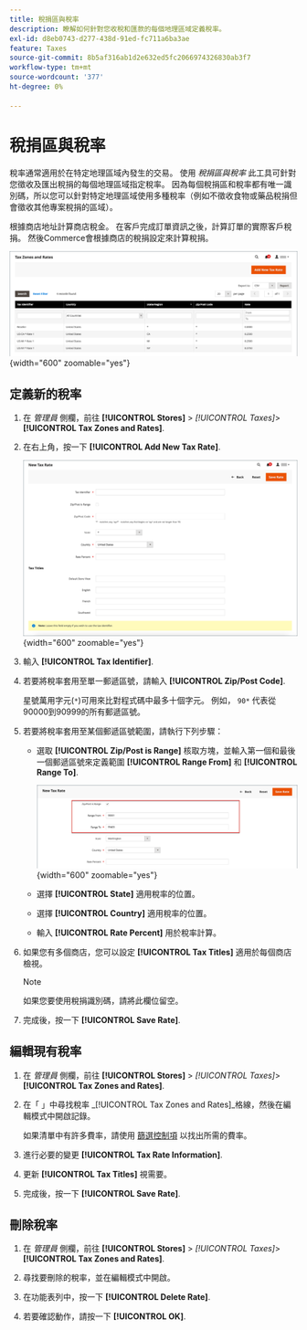 ```yaml
---
title: 稅捐區與稅率
description: 瞭解如何針對您收稅和匯款的每個地理區域定義稅率。
exl-id: d8eb0743-d277-438d-91ed-fc711a6ba3ae
feature: Taxes
source-git-commit: 8b5af316ab1d2e632ed5fc2066974326830ab3f7
workflow-type: tm+mt
source-wordcount: '377'
ht-degree: 0%

---
```


# 稅捐區與稅率

稅率通常適用於在特定地理區域內發生的交易。 使用 _稅捐區與稅率_ 此工具可針對您徵收及匯出稅捐的每個地理區域指定稅率。 因為每個稅捐區和稅率都有唯一識別碼，所以您可以針對特定地理區域使用多種稅率（例如不徵收食物或藥品稅捐但會徵收其他專案稅捐的區域）。

根據商店地址計算商店稅金。 在客戶完成訂單資訊之後，計算訂單的實際客戶稅捐。 然後Commerce會根據商店的稅捐設定來計算稅捐。

![稅捐區與稅率](./assets/tax-zones-rates.png){width="600" zoomable="yes"}

## 定義新的稅率

1. 在 _管理員_ 側欄，前往 **[!UICONTROL Stores]** > _[!UICONTROL Taxes]_>**[!UICONTROL Tax Zones and Rates]**.

1. 在右上角，按一下 **[!UICONTROL Add New Tax Rate]**.

   ![新稅率](./assets/tax-rate-new.png){width="600" zoomable="yes"}

1. 輸入 **[!UICONTROL Tax Identifier]**.

1. 若要將稅率套用至單一郵遞區號，請輸入 **[!UICONTROL Zip/Post Code]**.

   星號萬用字元(`*`)可用來比對程式碼中最多十個字元。 例如， `90*` 代表從90000到90999的所有郵遞區號。

1. 若要將稅率套用至某個郵遞區號範圍，請執行下列步驟：

   - 選取 **[!UICONTROL Zip/Post is Range]** 核取方塊，並輸入第一個和最後一個郵遞區號來定義範圍 **[!UICONTROL Range From]** 和 **[!UICONTROL Range To]**.

     ![ZIP/Post為範圍](./assets/tax-rate-new-zip-post-range.png){width="600" zoomable="yes"}

   - 選擇 **[!UICONTROL State]** 適用稅率的位置。

   - 選擇 **[!UICONTROL Country]** 適用稅率的位置。

   - 輸入 **[!UICONTROL Rate Percent]** 用於稅率計算。

1. 如果您有多個商店，您可以設定 **[!UICONTROL Tax Titles]** 適用於每個商店檢視。

   >[!NOTE]
   >
   >如果您要使用稅捐識別碼，請將此欄位留空。

1. 完成後，按一下 **[!UICONTROL Save Rate]**.

## 編輯現有稅率

1. 在 _管理員_ 側欄，前往 **[!UICONTROL Stores]** > _[!UICONTROL Taxes]_>**[!UICONTROL Tax Zones and Rates]**.

1. 在「 」中尋找稅率 _[!UICONTROL Tax Zones and Rates]_格線，然後在編輯模式中開啟記錄。

   如果清單中有許多費率，請使用 [篩選控制項](../getting-started/admin-grid-controls.md) 以找出所需的費率。

1. 進行必要的變更 **[!UICONTROL Tax Rate Information]**.

1. 更新 **[!UICONTROL Tax Titles]** 視需要。

1. 完成後，按一下 **[!UICONTROL Save Rate]**.

## 刪除稅率

1. 在 _管理員_ 側欄，前往 **[!UICONTROL Stores]** > _[!UICONTROL Taxes]_>**[!UICONTROL Tax Zones and Rates]**.

1. 尋找要刪除的稅率，並在編輯模式中開啟。

1. 在功能表列中，按一下 **[!UICONTROL Delete Rate]**.

1. 若要確認動作，請按一下 **[!UICONTROL OK]**.
